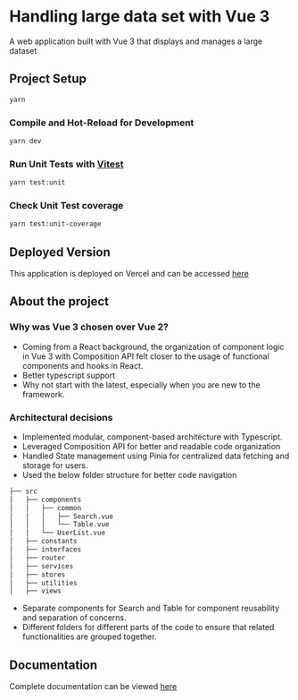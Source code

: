 # Handling large data set with Vue 3

A web application built with Vue 3 that displays and manages a large dataset

## Project Setup

```sh
yarn
```

### Compile and Hot-Reload for Development

```sh
yarn dev
```

### Run Unit Tests with [Vitest](https://vitest.dev/)

```sh
yarn test:unit
```

### Check Unit Test coverage

```sh
yarn test:unit-coverage
```

## Deployed Version

This application is deployed on Vercel and can be accessed [here](https://user-management-frontend-vue.vercel.app/)

## About the project

### Why was Vue 3 chosen over Vue 2?

- Coming from a React background, the organization of component logic in Vue 3 with Composition API felt closer to the usage of functional components and hooks in React.
- Better typescript support
- Why not start with the latest, especially when you are new to the framework.

### Architectural decisions

- Implemented modular, component-based architecture with Typescript.
- Leveraged Composition API for better and readable code organization
- Handled State management using Pinia for centralized data fetching and storage for users.
- Used the below folder structure for better code navigation

```sh
├── src
│   ├── components
│   │   ├── common
│   │   │   ├── Search.vue
│   │   │   └── Table.vue
│   │   └── UserList.vue
│   ├── constants
│   ├── interfaces
│   ├── router
│   ├── services
│   ├── stores
│   ├── utilities
│   ├── views
```

- Separate components for Search and Table for component reusability and separation of concerns.
- Different folders for different parts of the code to ensure that related functionalities are grouped together.

## Documentation

Complete documentation can be viewed [here](https://billowy-shock-849.notion.site/User-management-with-Vue-3-5a4b9867bcc74202b408fdcf32a1a601)
